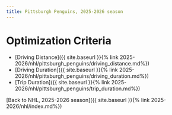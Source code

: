 ```yaml
---
title: Pittsburgh Penguins, 2025-2026 season
---
```


# Optimization Criteria
- [Driving Distance]({{ site.baseurl }}{% link 2025-2026/nhl/pittsburgh_penguins/driving_distance.md%})
- [Driving Duration]({{ site.baseurl }}{% link 2025-2026/nhl/pittsburgh_penguins/driving_duration.md%})
- [Trip Duration]({{ site.baseurl }}{% link 2025-2026/nhl/pittsburgh_penguins/trip_duration.md%})

[Back to NHL, 2025-2026 season]({{ site.baseurl }}{% link 2025-2026/nhl/index.md%})
